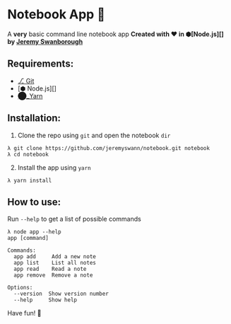 # Notebook App :notebook:
A **very** basic command line notebook app
**Created with :heart: in ⬢[Node.js][] by [Jeremy Swanborough][]**

## Requirements:
* [⎇ Git][]
* [⬢  Node.js][]
* [⬤_Yarn][]

## Installation:
1. Clone the repo using `git` and open the notebook `dir`
```console
λ git clone https://github.com/jeremyswann/notebook.git notebook
λ cd notebook
```
2. Install the app using `yarn`
```console
λ yarn install
```

## How to use:
Run `--help` to get a list of possible commands

```console
λ node app --help
app [command]

Commands:
  app add     Add a new note
  app list    List all notes
  app read    Read a note
  app remove  Remove a note

Options:
  --version  Show version number
  --help     Show help
```

Have fun! :tada:

[&nbsp;⬢ Node.js]: https://nodejs.org/en/
[⬤_Yarn]: https://yarnpkg.com
[⎇ Git]: https://help.github.com/articles/set-up-git/
[Jeremy Swanborough]: https://github.com/jeremyswann
